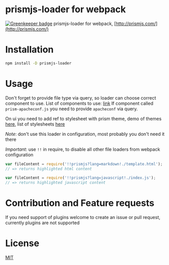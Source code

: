 # prismjs-loader for webpack

[![Greenkeeper badge](https://badges.greenkeeper.io/valor-software/prismjs-loader.svg)](https://greenkeeper.io/)
prismjs-loader for webpack, [http://prismjs.com/](http://prismjs.com/)

# Installation

```bash
npm install -D prismjs-loader
```

# Usage

Don't forget to provide file type via query, so loader can choose correct component to use.
List of components to use: [link](https://github.com/PrismJS/prism/tree/gh-pages/components)
If component called `prism-apacheconf.js` you need to provide `apacheconf` via query.

On ui you need to add ref to stylesheet with prism theme,
demo of themes [here](http://prismjs.com/),
list of stylesheets [here](https://github.com/PrismJS/prism/tree/gh-pages/themes)

*Note*: don't use this loader in configuration, most probably you don't need it there

*Important*: use `!!` in require, to disable all other file loaders from webpack configuration
```js
var fileContent = require('!!prismjs?lang=markdown!./template.html');
// => returns highlighted html content

var fileContent = require('!!prismjs?lang=javascript!./index.js');
// => returns highlighted javascript content

```

# Contribution and Feature requests

If you need support of plugins welcome to create an issue or pull request,
currently plugins are not supported

# License
[MIT](LICENSE)
